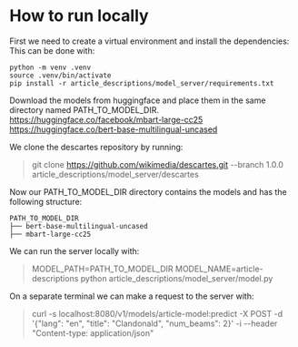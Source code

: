 # How to run locally

First we need to create a virtual environment and install the dependencies:
This can be done with:
```console
python -m venv .venv
source .venv/bin/activate
pip install -r article_descriptions/model_server/requirements.txt
```


Download the models from huggingface and place them in the same directory named PATH_TO_MODEL_DIR.
https://huggingface.co/facebook/mbart-large-cc25
https://huggingface.co/bert-base-multilingual-uncased

We clone the descartes repository by running:
> git clone https://github.com/wikimedia/descartes.git --branch 1.0.0 article_descriptions/model_server/descartes

Now our PATH_TO_MODEL_DIR directory contains the models and has the following structure:
```
PATH_TO_MODEL_DIR
├── bert-base-multilingual-uncased
├── mbart-large-cc25
```

We can run the server locally with:
> MODEL_PATH=PATH_TO_MODEL_DIR MODEL_NAME=article-descriptions python article_descriptions/model_server/model.py

 On a separate terminal we can make a request to the server with:
> curl -s localhost:8080/v1/models/article-model:predict -X POST -d '{"lang": "en", "title": "Clandonald", "num_beams": 2}' -i --header "Content-type: application/json"
